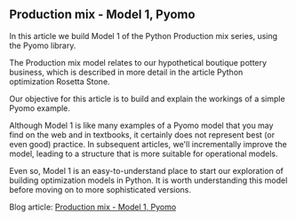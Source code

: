 ## Production mix - Model 1, Pyomo
In this article we build Model 1 of the Python Production mix series, using the Pyomo library.

The Production mix model relates to our hypothetical boutique pottery business, which is described in more detail in the article Python optimization Rosetta Stone.

Our objective for this article is to build and explain the workings of a simple Pyomo example.

Although Model 1 is like many examples of a Pyomo model that you may find on the web and in textbooks, it certainly does not represent best (or even good) practice. In subsequent articles, we'll incrementally improve the model, leading to a structure that is more suitable for operational models.

Even so, Model 1 is an easy-to-understand place to start our exploration of building optimization models in Python. It is worth understanding this model before moving on to more sophisticated versions.

Blog article: [Production mix - Model 1, Pyomo](https://www.solvermax.com/blog/production-mix-model-1-pyomo)
